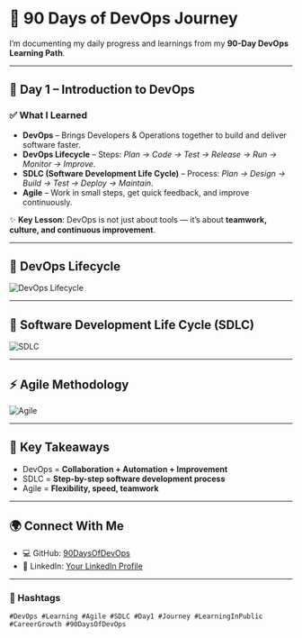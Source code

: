 # 🚀 90 Days of DevOps Journey  

I’m documenting my daily progress and learnings from my **90-Day DevOps Learning Path**.  

---

## 📅 Day 1 – Introduction to DevOps  

### ✅ What I Learned  
- **DevOps** – Brings Developers & Operations together to build and deliver software faster.  
- **DevOps Lifecycle** – Steps: *Plan → Code → Test → Release → Run → Monitor → Improve*.  
- **SDLC (Software Development Life Cycle)** – Process: *Plan → Design → Build → Test → Deploy → Maintain*.  
- **Agile** – Work in small steps, get quick feedback, and improve continuously.  

✨ **Key Lesson**: DevOps is not just about tools — it’s about **teamwork, culture, and continuous improvement**.  

---

## 🔄 DevOps Lifecycle  
![DevOps Lifecycle](https://miro.medium.com/v2/resize:fit:1200/format:webp/1*9zKn7Jsbgx5-pM7QOxS8Qg.png)  

---

## 📐 Software Development Life Cycle (SDLC)  
![SDLC](https://static.javatpoint.com/tutorial/software-engineering/images/software-development-life-cycle.png)  

---

## ⚡ Agile Methodology  
![Agile](https://www.synopsys.com/content/dam/synopsys/sig-assets/images/agile-methodology.jpg)  

---

## 📝 Key Takeaways  
- DevOps = **Collaboration + Automation + Improvement**  
- SDLC = **Step-by-step software development process**  
- Agile = **Flexibility, speed, teamwork**  

---

## 🌍 Connect With Me  
- 💻 GitHub: [90DaysOfDevOps](#)  
- 🔗 LinkedIn: [Your LinkedIn Profile](#)  

---

### 🔖 Hashtags  
`#DevOps #Learning #Agile #SDLC #Day1 #Journey #LearningInPublic #CareerGrowth #90DaysOfDevOps`
